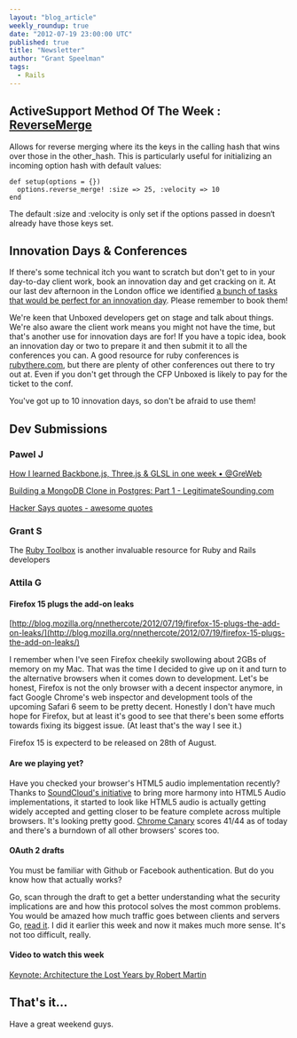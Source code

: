 ```yaml
---
layout: "blog_article"
weekly_roundup: true
date: "2012-07-19 23:00:00 UTC"
published: true
title: "Newsletter"
author: "Grant Speelman"
tags:
  - Rails
---
```


## ActiveSupport Method Of The Week : [ReverseMerge](http://as.rubyonrails.org/classes/ActiveSupport/CoreExtensions/Hash/ReverseMerge.html)

Allows for reverse merging where its the keys in the calling hash that wins over those in the other_hash. This is particularly useful for initializing an incoming option hash with default values:

    def setup(options = {})
      options.reverse_merge! :size => 25, :velocity => 10
    end

The default :size and :velocity is only set if the options passed in doesn‘t already have those keys set.


## Innovation Days & Conferences

If there's some technical itch you want to scratch but don't get to in your day-to-day client work, book an innovation day and get cracking on it.  At our last dev afternoon in the London office we identified [a bunch of tasks that would be perfect for an innovation day](https://wiki.unboxedconsulting.com/wiki/Dev_Day#Not_Done).  Please remember to book them!

We're keen that Unboxed developers get on stage and talk about things.  We're also aware the client work means you might not have the time, but that's another use for innovation days are for!  If you have a topic idea, book an innovation day or two to prepare it and then submit it to all the conferences you can.  A good resource for ruby conferences is [rubythere.com](http://rubythere.com/), but there are plenty of other conferences out there to try out at.  Even if you don't get through the CFP Unboxed is likely to pay for the ticket to the conf.

You've got up to 10 innovation days, so don't be afraid to use them!

## Dev Submissions

### Pawel J

[How I learned Backbone.js, Three.js & GLSL in one week • @GreWeb](http://blog.greweb.fr/2012/07/how-i-learned-backbone-js-three-js-glsl-in-one-week/?utm_source=javascriptweekly&utm_medium=email)

[Building a MongoDB Clone in Postgres: Part 1 - LegitimateSounding.com](http://legitimatesounding.com/blog/building_a_mongodb_clone_in_postgres_part_1.html)

[Hacker Says quotes - awesome quotes](http://hackersays.com/2f2a78)

### Grant S

The [Ruby Toolbox](http://ruby-toolbox.com/) is another invaluable resource for Ruby and Rails developers

### Attila G

#### Firefox 15 plugs the add-on leaks
[http://blog.mozilla.org/nnethercote/2012/07/19/firefox-15-plugs-the-add-on-leaks/](http://blog.mozilla.org/nnethercote/2012/07/19/firefox-15-plugs-the-add-on-leaks/)

I remember when I've seen Firefox cheekily swollowing about 2GBs of memory on my Mac. That was the time I decided to give up on it and turn to the alternative browsers when it comes down to development. Let's be honest, Firefox is not the only browser with a decent inspector anymore, in fact Google Chrome's web inspector and development tools of the upcoming Safari 6 seem to be pretty decent. Honestly I don't have much hope for Firefox, but at least it's good to see that there's been some efforts towards fixing its biggest issue. (At least that's the way I see it.)

Firefox 15 is expecterd to be released on 28th of August.

#### Are we playing yet?

Have you checked your browser's HTML5 audio implementation recently? Thanks to [SoundCloud's initiative](http://areweplayingyet.org/) to bring more harmony into HTML5 Audio implementations, it started to look like HTML5 audio is actually getting widely accepted and getting closer to be  feature complete across multiple browsers. It's looking pretty good. [Chrome Canary](https://tools.google.com/dlpage/chromesxs/) scores 41/44 as of today and there's a burndown of all other browsers' scores too.

#### OAuth 2 drafts

You must be familiar with Github or Facebook authentication. But do you know how that actually works?

Go, scan through the draft to get a better understanding what the security implications are and how this protocol solves the most common problems. You would be amazed how much traffic goes between clients and servers Go, [read it](http://tools.ietf.org/html/draft-ietf-oauth-v2-30). I did it earlier this week and now it makes much more sense. It's not too difficult, really.

#### Video to watch this week

[Keynote: Architecture the Lost Years by Robert Martin](http://www.youtube.com/watch?v=WpkDN78P884)

## That's it...

Have a great weekend guys.
